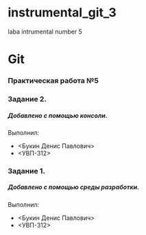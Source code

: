 # instrumental_git_3
laba intrumental number 5

# Git
### Практическая работа №5

### Задание 2.
##### Добавлено с помощью консоли.
Выполнил:
* <Букин Денис Павлович>
* <УВП-312>

### Задание 1.
##### Добавлено с помощью среды разработки.
Выполнил:
* <Букин Денис Павлович>
* <УВП-312>
